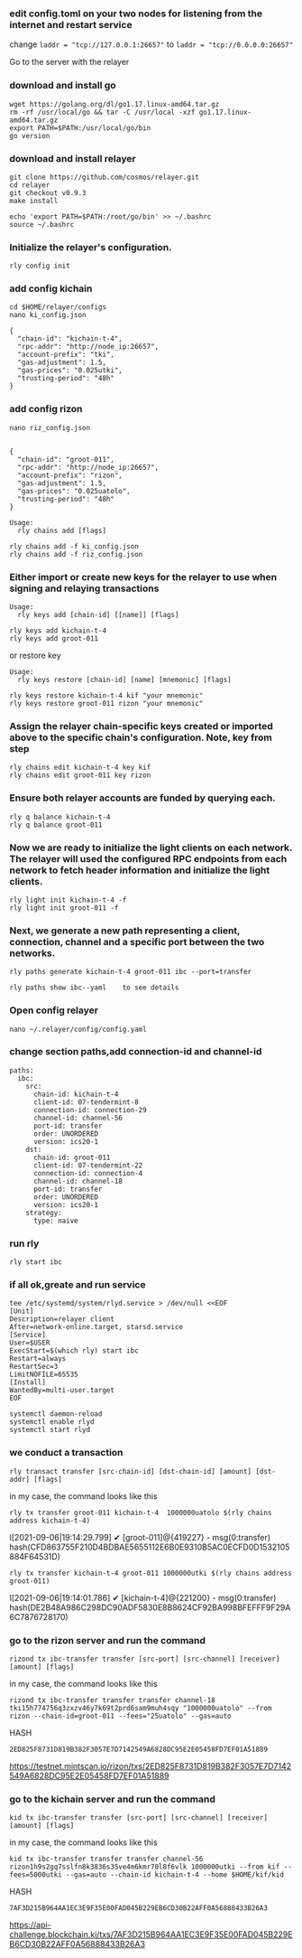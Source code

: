 ### edit config.toml on your two nodes for listening from the internet and restart service

change ```laddr = "tcp://127.0.0.1:26657"``` to ```laddr = "tcp://0.0.0.0:26657"```


Go to the server with the relayer

### download and install go


```
wget https://golang.org/dl/go1.17.linux-amd64.tar.gz
rm -rf /usr/local/go && tar -C /usr/local -xzf go1.17.linux-amd64.tar.gz
export PATH=$PATH:/usr/local/go/bin
go version
```

### download and install relayer
```
git clone https://github.com/cosmos/relayer.git
cd relayer
git checkout v0.9.3
make install

echo 'export PATH=$PATH:/root/go/bin' >> ~/.bashrc
source ~/.bashrc
```
### Initialize the relayer's configuration.
```
rly config init
```

### add config kichain
```
cd $HOME/relayer/configs
nano ki_config.json

{
  "chain-id": "kichain-t-4",
  "rpc-addr": "http://node_ip:26657",
  "account-prefix": "tki",
  "gas-adjustment": 1.5,
  "gas-prices": "0.025utki",
  "trusting-period": "48h"
}
```

### add config rizon
```
nano riz_config.json


{
  "chain-id": "groot-011",
  "rpc-addr": "http://node_ip:26657",
  "account-prefix": "rizon",
  "gas-adjustment": 1.5,
  "gas-prices": "0.025uatolo",
  "trusting-period": "48h"
}
```
```
Usage:
  rly chains add [flags]
```
```
rly chains add -f ki_config.json
rly chains add -f riz_config.json
```
### Either import or create new keys for the relayer to use when signing and relaying transactions
```
Usage:
  rly keys add [chain-id] [[name]] [flags]
  ```
```
rly keys add kichain-t-4
rly keys add groot-011
```

or restore key
```
Usage:
  rly keys restore [chain-id] [name] [mnemonic] [flags]
```
```
rly keys restore kichain-t-4 kif "your mnemonic"
rly keys restore groot-011 rizon "your mnemonic"
```
### Assign the relayer chain-specific keys created or imported above to the specific chain's configuration. Note, key from step
```
rly chains edit kichain-t-4 key kif
rly chains edit groot-011 key rizon
```
### Ensure both relayer accounts are funded by querying each.
```
rly q balance kichain-t-4
rly q balance groot-011
```

### Now we are ready to initialize the light clients on each network. The relayer will used the configured RPC endpoints from each network to fetch header information and initialize the light clients.
```
rly light init kichain-t-4 -f
rly light init groot-011 -f
```
### Next, we generate a new path representing a client, connection, channel and a specific port between the two networks.
```
rly paths generate kichain-t-4 groot-011 ibc --port=transfer

rly paths show ibc--yaml    to see details
```
### Open config relayer
```
nano ~/.relayer/config/config.yaml
```

### change section paths,add connection-id and channel-id
```
paths:
  ibc:
    src:
      chain-id: kichain-t-4
      client-id: 07-tendermint-8
      connection-id: connection-29
      channel-id: channel-56
      port-id: transfer
      order: UNORDERED
      version: ics20-1
    dst:
      chain-id: groot-011
      client-id: 07-tendermint-22
      connection-id: connection-4
      channel-id: channel-18
      port-id: transfer
      order: UNORDERED
      version: ics20-1
    strategy:
      type: naive
```
### run rly
```
rly start ibc
```
### if all ok,greate and run service

```
tee /etc/systemd/system/rlyd.service > /dev/null <<EOF
[Unit]
Description=relayer client
After=network-online.target, starsd.service
[Service]
User=$USER
ExecStart=$(which rly) start ibc
Restart=always
RestartSec=3
LimitNOFILE=65535
[Install]
WantedBy=multi-user.target
EOF
```
```
systemctl daemon-reload
systemctl enable rlyd
systemctl start rlyd
```

### we conduct a transaction
```
rly transact transfer [src-chain-id] [dst-chain-id] [amount] [dst-addr] [flags]
```
in my case, the command looks like this
```
rly tx transfer groot-011 kichain-t-4  1000000uatolo $(rly chains address kichain-t-4)
```
I[2021-09-06|19:14:29.799] ✔ [groot-011]@{419227} - msg(0:transfer) hash(CFD863755F210D4BDBAE5655112E6B0E9310B5AC0ECFD0D1532105884F64531D)

```
rly tx transfer kichain-t-4 groot-011 1000000utki $(rly chains address groot-011)
```

I[2021-09-06|19:14:01.786] ✔ [kichain-t-4]@{221200} - msg(0:transfer) hash(DE2B48A986C298DC90ADF5830E8B8624CF92BA998BFEFFF9F29A6C7876728170)

### go to the rizon server and run the command
```
rizond tx ibc-transfer transfer [src-port] [src-channel] [receiver] [amount] [flags]
```

in my case, the command looks like this
```
rizond tx ibc-transfer transfer transfer channel-18 tki15h774756q3zxzv46y7k69t2prd6sam9muh4sqy "1000000uatolo" --from rizon --chain-id=groot-011 --fees="25uatolo" --gas=auto
```
HASH
```
2ED825F8731D819B382F3057E7D7142549A6828DC95E2E05458FD7EF01A51889
```
https://testnet.mintscan.io/rizon/txs/2ED825F8731D819B382F3057E7D7142549A6828DC95E2E05458FD7EF01A51889

### go to the kichain server and run the command

```
kid tx ibc-transfer transfer [src-port] [src-channel] [receiver] [amount] [flags]
```
in my case, the command looks like this
```
kid tx ibc-transfer transfer transfer channel-56 rizon1h9s2gq7sslfn8k3836s35ve4m6kmr70l8f6vlk 1000000utki --from kif --fees=5000utki --gas=auto --chain-id kichain-t-4 --home $HOME/kif/kid
```
HASH
```
7AF3D215B964AA1EC3E9F35E00FAD045B229EB6CD30B22AFF0A56888433B26A3
```
https://api-challenge.blockchain.ki/txs/7AF3D215B964AA1EC3E9F35E00FAD045B229EB6CD30B22AFF0A56888433B26A3
